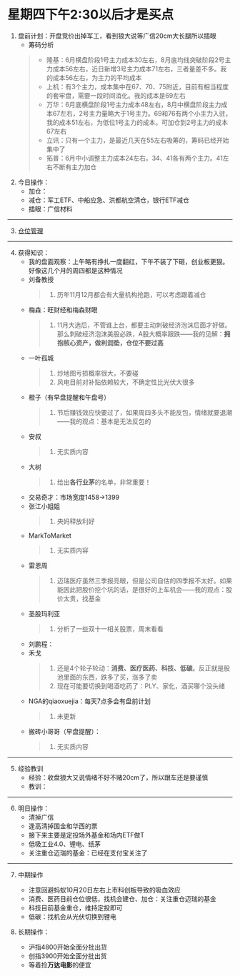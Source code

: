 # 星期四下午2:30以后才是买点
1. 盘前计划：开盘竞价出掉军工，看到狼大说等广信20cm大长腿所以插眼
    - 筹码分析
    > - 隆基：6月横盘阶段1号主力成本30左右，8月底均线突破阶段2号主力成本56左右，近日新增3号主力成本71左右，三者量差不多。我的成本56左右，为主力的平均成本
    > - 上机：有3个主力，成本集中在67、70、75附近，目前有相当程度的套牢盘，需要一段时间消化。我的成本是69左右
    > - 万华：6月底横盘阶段1号主力成本48左右，8月中横盘阶段主力成本67左右，2号主力量略大于1号主力。69和76有两个小主力入驻，我的成本51左右，为低位1号主力的成本。可加仓到2号主力的成本67左右
    > - 立讯：只有一个主力，是最近几天在55左右吸筹的，筹码已经开始集中了
    > - 拓普：6月中小调整主力成本24左右。34、41各有两个主力。41左右不断有主力加仓
2. 今日操作：
    - 加仓：
    - 减仓：军工ETF、中船应急、洪都航空清仓，银行ETF减仓
    - 插眼：广信材料

***

3. [仓位管理](https://kdocs.cn/l/cmJAYer3tasI)
 
***

4. 获得知识：
    - 我的盘面观察：上午略有挣扎一度翻红，下午不装了下砸，创业板更狠。好像这几个月的周四都是这种情况
    - 刘备教授
        > 1. 历年11月12月都会有大量机构抢跑，可以考虑跟着减仓
    - 梅森：旺财经和梅森财眼
        > 1. 11月大选后，不管谁上台，都要主动刺破经济泡沫后面才好做。那么刺破经济泡沫美股必跌，A股大概率跟跌——我的见解：**拥抱核心资产，做利润垫，仓位不要过高**
    - 一叶孤城
        > 1. 炒地图亏损概率很大，不要碰
        > 2. 风电目前对补贴依赖较大，不确定性比光伏大很多
    - 橙子（有早盘提醒和午盘号）
        > 1. 节后赚钱效应快要过了，如果周四多头不能反包，情绪就要退潮——我的观点：基本是无法反包的
    - 安叔
        > 1. 无实质内容
    - 大树
        > 1. 给出**各行业茅**的名单，非常重要！
    - 交易奇才：市场宽度1458->1399
    - 张江小姐姐
        > 1. 央妈释放利好
    - MarkToMarket
        > 1. 无实质内容
    - 雷恩周
        > 1. 迈瑞医疗虽然三季报亮眼，但是公司自估的四季报不太好。如果能因此把股价挖个坑的话，是很好的上车机会——我的观点：股价太贵，找基金
    - 圣股玛利亚
        > 1. 分析了一些双十一相关股票，周末看看
    - 刘鹏程：
    - 禾戈
        > 1. 还是4个轮子轮动：**消费、医疗医药、科技、低碳**。反正就是股池里面的东西，跌多了买，涨多了卖
        > 2. 现在可能要切换到喝酒吃药了：PLY、家化，酒买哪个没头绪
    - NGA的qiaoxuejia：每天7点多会有盘前计划
        > 1. 未更新
    - 搬砖小哥哥（早盘提醒）：
        > 1. 无实质内容
        
***

5. 经验教训
    - 经验：收盘狼大又说情绪不好不赌20cm了，所以跟车还是要谨慎
    - 教训：

***

6. 明日操作：
    - 清掉广信
    - 逢高清掉国金和华西的票
    - 接下来主要是定投场外基金和场内ETF做T
    - 低吸工业4.0、锂电、纸茅
    - 关注重仓迈瑞的基金：已经在支付宝关注了

***

7. 中期操作
    - 注意回避蚂蚁10月20日左右上市科创板导致的吸血效应
    - 消费、医药目前仓位很低，找机会建仓、加仓：关注重仓迈瑞的基金
    - 科技目前基金重仓，维持定投即可
    - 低碳：找机会从光伏切换到锂电
    
8. 长期操作：
    - 沪指4800开始全面分批出货
    - 创指3900开始全面分批出货
    - 等着捡**万达电影**的便宜
